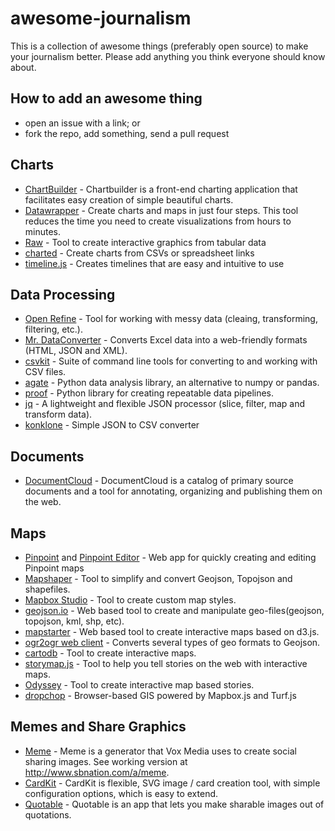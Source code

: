# awesome-journalism

This is a collection of awesome things (preferably open source) to make your journalism better. Please add anything you think everyone should know about.

## How to add an awesome thing

 - open an issue with a link; or
 - fork the repo, add something, send a pull request

## Charts

 - [ChartBuilder](https://github.com/Quartz/Chartbuilder/) - Chartbuilder is a front-end charting application that facilitates easy creation of simple beautiful charts.
 - [Datawrapper](https://datawrapper.de/) - Create charts and maps in just four steps. This tool reduces the time you need to create visualizations from hours to minutes.
 - [Raw](http://raw.densitydesign.org/) - Tool to create interactive graphics from tabular data
 - [charted](http://www.charted.co/) - Create charts from CSVs or spreadsheet links
 - [timeline.js](http://timeline.knightlab.com/) - Creates timelines that are easy and intuitive to use

## Data Processing

 - [Open Refine](http://openrefine.org/) - Tool for working with messy data (cleaing, transforming, filtering, etc.).
 - [Mr. DataConverter](https://shancarter.github.io/mr-data-converter/) - Converts Excel data into a web-friendly formats (HTML, JSON and XML).
 - [csvkit](http://csvkit.readthedocs.org/en/0.9.1/) - Suite of command line tools for converting to and working with CSV files.
 - [agate](https://agate.readthedocs.org/en/1.1.0/) - Python data analysis library, an alternative to numpy or pandas.
 - [proof](https://proof.readthedocs.org/en/0.3.0/#) - Python library for creating repeatable data pipelines.
 - [jq](http://stedolan.github.io/jq/) - A lightweight and flexible JSON processor (slice, filter, map and transform data).
-  [konklone](http://konklone.io/json/) - Simple JSON to CSV converter

## Documents

 - [DocumentCloud](https://www.documentcloud.org) - DocumentCloud is a catalog of primary source documents and a tool for annotating, organizing and publishing them on the web.

## Maps

 - [Pinpoint](https://github.com/dowjones/pinpoint) and [Pinpoint Editor](https://github.com/dowjones/pinpoint-editor) - Web app for quickly creating and editing Pinpoint maps
 - [Mapshaper](http://mapshaper.org/) - Tool to simplify and convert Geojson, Topojson and shapefiles.
 - [Mapbox Studio](https://www.mapbox.com/mapbox-studio/#darwin) - Tool to create custom map styles.
 - [geojson.io](http://geojson.io/) - Web based tool to create and manipulate geo-files(geojson, topojson, kml, shp, etc).
 - [mapstarter](http://mapstarter.com/) - Web based tool to create interactive maps based on d3.js.
 - [ogr2ogr web client](http://ogre.adc4gis.com/) - Converts several types of geo formats to Geojson.
 - [cartodb](https://cartodb.com/) - Tool to create interactive maps.
 - [storymap.js](https://storymap.knightlab.com/) - Tool to help you tell stories on the web with interactive maps.
 - [Odyssey](http://cartodb.github.io/odyssey.js/) - Tool to create interactive map based stories.
 - [dropchop](http://dropchop.io/) - Browser-based GIS powered by Mapbox.js and Turf.js

## Memes and Share Graphics

 - [Meme](https://github.com/voxmedia/meme) - Meme is a generator that Vox Media uses to create social sharing images. See working version at http://www.sbnation.com/a/meme.
 - [CardKit](https://github.com/times/cardkit) - CardKit is flexible, SVG image / card creation tool, with simple configuration options, which is easy to extend.
 - [Quotable](https://github.com/nprapps/quotable) - Quotable is an app that lets you make sharable images out of quotations.

